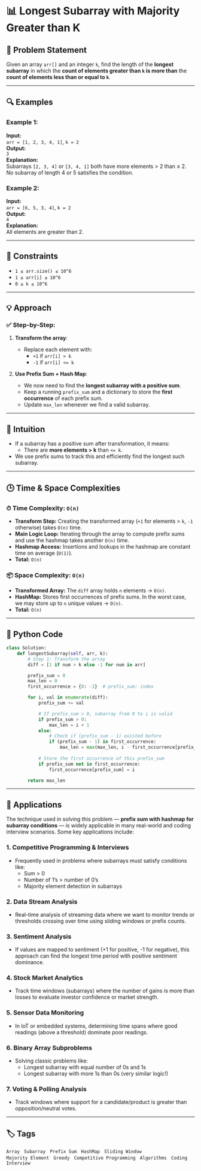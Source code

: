 # 📊 Longest Subarray with Majority Greater than K


## 🧩 Problem Statement

Given an array `arr[]` and an integer `k`, find the length of the **longest subarray** in which the **count of elements greater than `k` is more than** the **count of elements less than or equal to `k`**.

---

## 🔍 Examples

### Example 1:
**Input:**  
`arr = [1, 2, 3, 4, 1]`, `k = 2`  
**Output:**  
`3`  
**Explanation:**  
Subarrays `[2, 3, 4]` or `[3, 4, 1]` both have more elements > 2 than ≤ 2. No subarray of length 4 or 5 satisfies the condition.

### Example 2:
**Input:**  
`arr = [6, 5, 3, 4]`, `k = 2`  
**Output:**  
`4`  
**Explanation:**  
All elements are greater than 2.

---

## 📘 Constraints

- `1 ≤ arr.size() ≤ 10^6`
- `1 ≤ arr[i] ≤ 10^6`
- `0 ≤ k ≤ 10^6`

---

## 💡 Approach

### ✅ Step-by-Step:

1. **Transform the array**:
   - Replace each element with:
     - `+1` if `arr[i] > k`
     - `-1` if `arr[i] <= k`

2. **Use Prefix Sum + Hash Map**:
   - We now need to find the **longest subarray with a positive sum**.
   - Keep a running `prefix_sum` and a dictionary to store the **first occurrence** of each prefix sum.
   - Update `max_len` whenever we find a valid subarray.

---

## 🧠 Intuition

- If a subarray has a positive sum after transformation, it means:
  - There are **more elements > k** than `<= k`.
- We use prefix sums to track this and efficiently find the longest such subarray.

---
## 🕒 Time & Space Complexities

### ⏱ Time Complexity: `O(n)`
- **Transform Step:** Creating the transformed array (`+1` for elements > `k`, `-1` otherwise) takes `O(n)` time.
- **Main Logic Loop:** Iterating through the array to compute prefix sums and use the hashmap takes another `O(n)` time.
- **Hashmap Access:** Insertions and lookups in the hashmap are constant time on average (`O(1)`).
- **Total:** `O(n)`

### 📦 Space Complexity: `O(n)`
- **Transformed Array:** The `diff` array holds `n` elements → `O(n)`.
- **HashMap:** Stores first occurrences of prefix sums. In the worst case, we may store up to `n` unique values → `O(n)`.
- **Total:** `O(n)`
---

## 🧾 Python Code

```python
class Solution:
    def longestSubarray(self, arr, k):
        # Step 1: Transform the array
        diff = [1 if num > k else -1 for num in arr]

        prefix_sum = 0
        max_len = 0
        first_occurrence = {0: -1}  # prefix_sum: index

        for i, val in enumerate(diff):
            prefix_sum += val

            # If prefix_sum > 0, subarray from 0 to i is valid
            if prefix_sum > 0:
                max_len = i + 1
            else:
                # Check if (prefix_sum - 1) existed before
                if (prefix_sum - 1) in first_occurrence:
                    max_len = max(max_len, i - first_occurrence[prefix_sum - 1])
            
            # Store the first occurrence of this prefix_sum
            if prefix_sum not in first_occurrence:
                first_occurrence[prefix_sum] = i

        return max_len
```

---
## 🚀 Applications

The technique used in solving this problem — **prefix sum with hashmap for subarray conditions** — is widely applicable in many real-world and coding interview scenarios. Some key applications include:

### 1. **Competitive Programming & Interviews**
- Frequently used in problems where subarrays must satisfy conditions like:
  - Sum > 0
  - Number of 1’s > number of 0’s
  - Majority element detection in subarrays

### 2. **Data Stream Analysis**
- Real-time analysis of streaming data where we want to monitor trends or thresholds crossing over time using sliding windows or prefix counts.

### 3. **Sentiment Analysis**
- If values are mapped to sentiment (+1 for positive, -1 for negative), this approach can find the longest time period with positive sentiment dominance.

### 4. **Stock Market Analytics**
- Track time windows (subarrays) where the number of gains is more than losses to evaluate investor confidence or market strength.

### 5. **Sensor Data Monitoring**
- In IoT or embedded systems, determining time spans where good readings (above a threshold) dominate poor readings.

### 6. **Binary Array Subproblems**
- Solving classic problems like:
  - Longest subarray with equal number of 0s and 1s
  - Longest subarray with more 1s than 0s (very similar logic!)

### 7. **Voting & Polling Analysis**
- Track windows where support for a candidate/product is greater than opposition/neutral votes.

---
## 🏷️ Tags

`Array` &nbsp; `Subarray` &nbsp; `Prefix Sum` &nbsp; `HashMap` &nbsp; `Sliding Window`  
`Majority Element` &nbsp; `Greedy` &nbsp; `Competitive Programming` &nbsp; `Algorithms` &nbsp; `Coding Interview`

